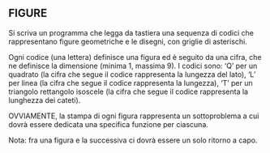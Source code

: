 ## FIGURE

Si scriva un programma che legga da tastiera una sequenza di codici che rappresentano figure geometriche e le disegni, con griglie di asterischi.

Ogni codice (una lettera) definisce una figura ed è seguito da una cifra, che ne definisce la dimensione (minima 1, massima 9). I codici sono: ‘Q’ per un quadrato (la cifra che segue il codice rappresenta la lungezza del lato), ‘L’ per linea (la cifra che segue il codice rappresenta la lungezza), ‘T’ per un triangolo rettangolo isoscele (la cifra che segue il codice rappresenta la lunghezza dei cateti).

OVVIAMENTE, la stampa di ogni figura rappresenta un sottoproblema a cui dovrà essere dedicata una specifica funzione per ciascuna.

Nota: fra una figura e la successiva ci dovrà essere un solo ritorno a capo.